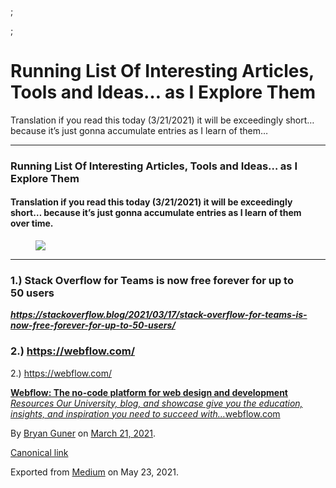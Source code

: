 ;

;

Running List Of Interesting Articles, Tools and Ideas… as I Explore Them
========================================================================

Translation if you read this today (3/21/2021) it will be exceedingly short… because it’s just gonna accumulate entries as I learn of them…

------------------------------------------------------------------------

### Running List Of Interesting Articles, Tools and Ideas… as I Explore Them

#### Translation if you read this today (3/21/2021) it will be exceedingly short… because it’s just gonna accumulate entries as I learn of them over time.

<figure><img src="https://cdn-images-1.medium.com/max/800/0*YcyGivGEhdeVNAUk.jpg" class="graf-image" /></figure>

------------------------------------------------------------------------

### 1.) Stack Overflow for Teams is now free forever for up to 50 users

<a href="https://stackoverflow.blog/2021/03/17/stack-overflow-for-teams-is-now-free-forever-for-up-to-50-users/" class="markup--anchor markup--p-anchor"><strong><em>https://stackoverflow.blog/2021/03/17/stack-overflow-for-teams-is-now-free-forever-for-up-to-50-users/</em></strong></a>

### 2.) https://webflow.com/

2.) <a href="https://webflow.com/" class="markup--anchor markup--p-anchor">https://webflow.com/</a>

<a href="https://webflow.com/" class="markup--anchor markup--mixtapeEmbed-anchor" title="https://webflow.com/"><strong>Webflow: The no-code platform for web design and development</strong><br />
<em>Resources Our University, blog, and showcase give you the education, insights, and inspiration you need to succeed with…</em>webflow.com</a><a href="https://webflow.com/" class="js-mixtapeImage mixtapeImage u-ignoreBlock"></a>

By <a href="https://medium.com/@bryanguner" class="p-author h-card">Bryan Guner</a> on [March 21, 2021](https://medium.com/p/b87a2f04d9a6).

<a href="https://medium.com/@bryanguner/running-list-of-interesting-articles-tools-and-ideas-as-i-explore-them-b87a2f04d9a6" class="p-canonical">Canonical link</a>

Exported from [Medium](https://medium.com) on May 23, 2021.
